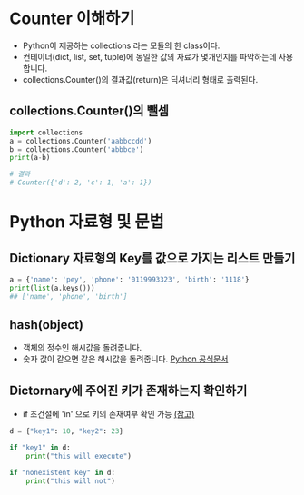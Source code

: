 # Counter 이해하기
* Python이 제공하는 collections 라는 모듈의 한 class이다.
* 컨테이너(dict, list, set, tuple)에 동일한 값의 자료가 몇개인지를 파악하는데 사용합니다. 
* collections.Counter()의 결과값(return)은 딕셔너리 형태로 출력된다.

## collections.Counter()의 뺄셈
~~~python 
import collections
a = collections.Counter('aabbccdd')
b = collections.Counter('abbbce')
print(a-b)

# 결과
# Counter({'d': 2, 'c': 1, 'a': 1})
~~~


# Python 자료형 및 문법
## Dictionary 자료형의 Key를 값으로 가지는 리스트 만들기
~~~python 
a = {'name': 'pey', 'phone': '0119993323', 'birth': '1118'}
print(list(a.keys()))
## ['name', 'phone', 'birth']
~~~

## hash(object)
* 객체의 정수인 해시값을 돌려줍니다. 
* 숫자 값이 같으면 같은 해시값을 돌려줍니다.
[Python 공식문서](https://docs.python.org/ko/3.6/library/functions.html#hash)

## Dictornary에 주어진 키가 존재하는지 확인하기
* if 조건절에 'in' 으로 키의 존재여부 확인 가능 [(참고)](https://stackoverflow.com/questions/1602934/check-if-a-given-key-already-exists-in-a-dictionary)
~~~python
d = {"key1": 10, "key2": 23}

if "key1" in d:
    print("this will execute")

if "nonexistent key" in d:
    print("this will not")
~~~


